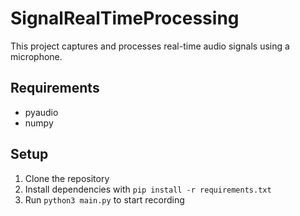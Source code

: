 # SignalRealTimeProcessing

This project captures and processes real-time audio signals using a microphone.

## Requirements
- pyaudio
- numpy

## Setup
1. Clone the repository
2. Install dependencies with `pip install -r requirements.txt`
3. Run `python3 main.py` to start recording
